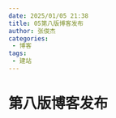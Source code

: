 ```yaml
---
date: 2025/01/05 21:38
title: 05第八版博客发布
author: 张俊杰
categories:
 - 博客
tags:
 - 建站
---
```


# 第八版博客发布

